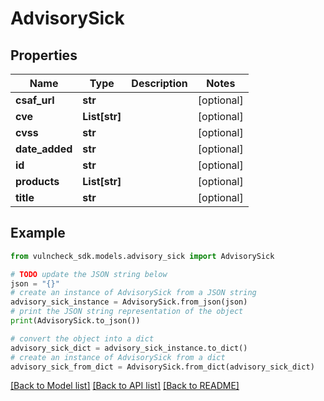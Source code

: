 # AdvisorySick


## Properties

Name | Type | Description | Notes
------------ | ------------- | ------------- | -------------
**csaf_url** | **str** |  | [optional] 
**cve** | **List[str]** |  | [optional] 
**cvss** | **str** |  | [optional] 
**date_added** | **str** |  | [optional] 
**id** | **str** |  | [optional] 
**products** | **List[str]** |  | [optional] 
**title** | **str** |  | [optional] 

## Example

```python
from vulncheck_sdk.models.advisory_sick import AdvisorySick

# TODO update the JSON string below
json = "{}"
# create an instance of AdvisorySick from a JSON string
advisory_sick_instance = AdvisorySick.from_json(json)
# print the JSON string representation of the object
print(AdvisorySick.to_json())

# convert the object into a dict
advisory_sick_dict = advisory_sick_instance.to_dict()
# create an instance of AdvisorySick from a dict
advisory_sick_from_dict = AdvisorySick.from_dict(advisory_sick_dict)
```
[[Back to Model list]](../README.md#documentation-for-models) [[Back to API list]](../README.md#documentation-for-api-endpoints) [[Back to README]](../README.md)


